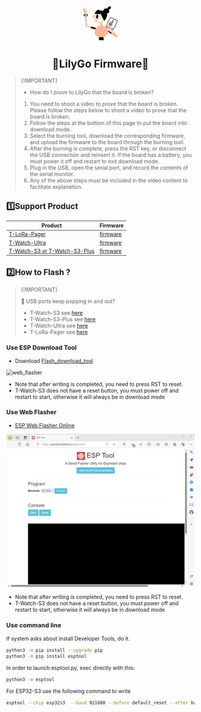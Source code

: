 <div align="center" markdown="1">
  <img src="../.github/LilyGo_logo.png" alt="LilyGo logo" width="100"/>
</div>

<h1 align = "center">🌟LilyGo Firmware🌟</h1>


> \[!IMPORTANT]
>
> - How do I prove to LilyGo that the board is broken?
> 1. You need to shoot a video to prove that the board is broken. Please follow the steps below to shoot a video to prove that the board is broken.
> 2. Follow the steps at the bottom of this page to put the board into download mode.
> 3. Select the burning tool, download the corresponding firmware, and upload the firmware to the board through the burning tool.
> 4. After the burning is complete, press the RST key, or disconnect the USB connection and reinsert it. If the board has a battery, you must power it off and restart to exit download mode.
> 5. Plug in the USB, open the serial port, and record the contents of the serial monitor.
> 6. Any of the above steps must be included in the video content to facilitate explanation.
>

## 1️⃣Support Product

| Product                            | Firmware                                              |
| ---------------------------------- | ----------------------------------------------------- |
| [T-LoRa-Pager][1]                  | [firmware](./factory.tlora.pager.sx1262.20250512.bin) |
| [T-Watch-Ultra][2]                 | [firmware](./factory.watch.ultra.sx1262.20250512.bin) |
| [T-Watch-S3 or T-Watch-S3-Plus][3] | [firmware](./factory.twatchs3.sx1262.20250516.bin)    |

[1]: https://www.lilygo.cc/products
[2]: https://www.lilygo.cc/products
[3]: https://www.lilygo.cc/products

## 2️⃣How to Flash ?

> \[!IMPORTANT]
>
> 🤖 USB ports keep popping in and out?
>
> * T-Watch-S3 see [here](../docs/lilygo-t-watch-s3.md#t-watch-s3-enter-download-mode)
> * T-Watch-S3-Plus see  [here](../docs/lilygo-t-watch-s3-plus.md#t-watch-s3-plus-enter-download-mode)
> * T-Watch-Ultra see [here](../docs/lilygo-t-watch-ultra.md#t-watch-s3-ultra-enter-download-mode)
> * T-LoRa-Pager see [here](../docs/lilygo-t-lora-pager.md#t-lora-pager-enter-download-mode)
>

### Use ESP Download Tool

- Download [Flash_download_tool](https://dl.espressif.com/public/flash_download_tool.zip)

![web_flasher](../docs/images/esp_downloader.gif)

* Note that after writing is completed, you need to press RST to reset.
* T-Watch-S3 does not have a reset button, you must power off and restart to start, otherwise it will always be in download mode

### Use Web Flasher

- [ESP Web Flasher Online](https://espressif.github.io/esptool-js/)

![web_flasher](../docs/images/web_flasher.gif)

* Note that after writing is completed, you need to press RST to reset.
* T-Watch-S3 does not have a reset button, you must power off and restart to start, otherwise it will always be in download mode

### Use command line


If system asks about install Developer Tools, do it.

```bash
python3 -m pip install --upgrade pip
python3 -m pip install esptool
```

In order to launch esptool.py, exec directly with this:

```bash
python3 -m esptool
```

For ESP32-S3 use the following command to write

```bash
esptool --chip esp32s3  --baud 921600 --before default_reset --after hard_reset write_flash -z --flash_mode dio --flash_freq 80m 0x0 firmware.bin

```
